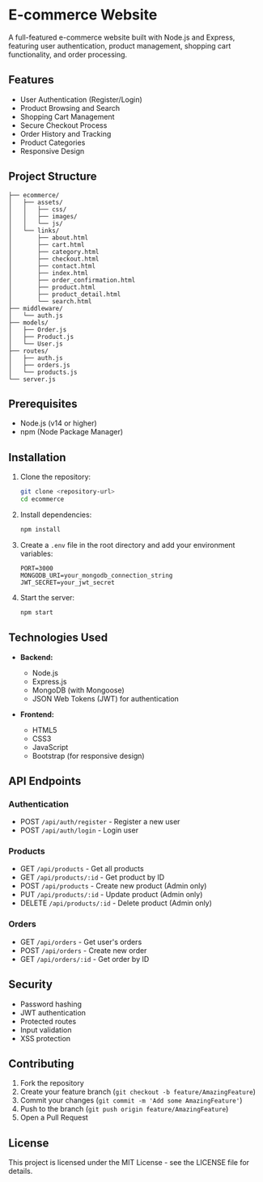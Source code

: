 # E-commerce Website

A full-featured e-commerce website built with Node.js and Express, featuring user authentication, product management, shopping cart functionality, and order processing.

## Features

- User Authentication (Register/Login)
- Product Browsing and Search
- Shopping Cart Management
- Secure Checkout Process
- Order History and Tracking
- Product Categories
- Responsive Design

## Project Structure

```
├── ecommerce/
│   ├── assets/
│   │   ├── css/
│   │   ├── images/
│   │   └── js/
│   └── links/
│       ├── about.html
│       ├── cart.html
│       ├── category.html
│       ├── checkout.html
│       ├── contact.html
│       ├── index.html
│       ├── order_confirmation.html
│       ├── product.html
│       ├── product_detail.html
│       └── search.html
├── middleware/
│   └── auth.js
├── models/
│   ├── Order.js
│   ├── Product.js
│   └── User.js
├── routes/
│   ├── auth.js
│   ├── orders.js
│   └── products.js
└── server.js
```

## Prerequisites

- Node.js (v14 or higher)
- npm (Node Package Manager)

## Installation

1. Clone the repository:
   ```bash
   git clone <repository-url>
   cd ecommerce
   ```

2. Install dependencies:
   ```bash
   npm install
   ```

3. Create a `.env` file in the root directory and add your environment variables:
   ```env
   PORT=3000
   MONGODB_URI=your_mongodb_connection_string
   JWT_SECRET=your_jwt_secret
   ```

4. Start the server:
   ```bash
   npm start
   ```

## Technologies Used

- **Backend:**
  - Node.js
  - Express.js
  - MongoDB (with Mongoose)
  - JSON Web Tokens (JWT) for authentication

- **Frontend:**
  - HTML5
  - CSS3
  - JavaScript
  - Bootstrap (for responsive design)

## API Endpoints

### Authentication
- POST `/api/auth/register` - Register a new user
- POST `/api/auth/login` - Login user

### Products
- GET `/api/products` - Get all products
- GET `/api/products/:id` - Get product by ID
- POST `/api/products` - Create new product (Admin only)
- PUT `/api/products/:id` - Update product (Admin only)
- DELETE `/api/products/:id` - Delete product (Admin only)

### Orders
- GET `/api/orders` - Get user's orders
- POST `/api/orders` - Create new order
- GET `/api/orders/:id` - Get order by ID

## Security

- Password hashing
- JWT authentication
- Protected routes
- Input validation
- XSS protection

## Contributing

1. Fork the repository
2. Create your feature branch (`git checkout -b feature/AmazingFeature`)
3. Commit your changes (`git commit -m 'Add some AmazingFeature'`)
4. Push to the branch (`git push origin feature/AmazingFeature`)
5. Open a Pull Request

## License

This project is licensed under the MIT License - see the LICENSE file for details.